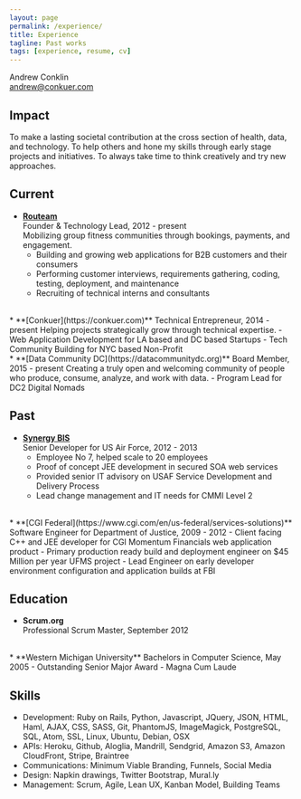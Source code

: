 ```yaml
---
layout: page
permalink: /experience/
title: Experience
tagline: Past works
tags: [experience, resume, cv]
---
```

Andrew Conklin  
[andrew@conkuer.com](mailto:andrew@conkuer.com)  

Impact
---------

To make a lasting societal contribution at the cross section of health, data, and technology.  To help others and hone my skills through early stage projects and initiatives.  To always take time to think creatively and try new approaches.

Current
---------

*   **[Routeam](https://routeam.com)**  
    Founder & Technology Lead, 2012 - present  
    Mobilizing group fitness communities through bookings, payments, and engagement.
    - Building and growing web applications for B2B customers and their consumers
    - Performing customer interviews, requirements gathering, coding, testing, deployment, and maintenance
    - Recruiting of technical interns and consultants  
<br>
*   **[Conkuer](https://conkuer.com)**  
    Technical Entrepreneur, 2014 - present  
    Helping projects strategically grow through technical expertise.
    -   Web Application Development for LA based and DC based Startups
    -   Tech Community Building for NYC based Non-Profit  
<br>
*   **[Data Community DC](https://datacommunitydc.org)**  
    Board Member, 2015 - present  
    Creating a truly open and welcoming community of people who produce, consume, analyze, and work with data.
    -   Program Lead for DC2 Digital Nomads
<br>

Past
---------

*   **[Synergy BIS](https://synergybis.com)**  
    Senior Developer for US Air Force, 2012 - 2013  
    -   Employee No 7, helped scale to 20 employees  
    -   Proof of concept JEE development in secured SOA web services  
    -   Provided senior IT advisory on USAF Service Development and Delivery Process  
    -   Lead change management and IT needs for CMMI Level 2  
<br>
*   **[CGI Federal](https://www.cgi.com/en/us-federal/services-solutions)**  
    Software Engineer for Department of Justice, 2009 - 2012  
    -   Client facing C++ and JEE developer for CGI Momentum Financials web application product  
    -   Primary production ready build and deployment engineer on $45 Million per year UFMS project  
    -   Lead Engineer on early developer environment configuration and application builds at FBI

Education
---------

*   **Scrum.org**  
    Professional Scrum Master, September 2012  
<br>
*   **Western Michigan University**  
    Bachelors in Computer Science, May 2005  
    - Outstanding Senior Major Award  
    - Magna Cum Laude

Skills
------

*   Development: Ruby on Rails, Python, Javascript, JQuery, JSON, HTML, Haml, AJAX, CSS, SASS, Git, PhantomJS, ImageMagick, PostgreSQL, SQL, Atom, SSL, Linux, Ubuntu, Debian, OSX  
*   APIs: Heroku, Github, Aloglia, Mandrill, Sendgrid, Amazon S3, Amazon CloudFront, Stripe, Braintree  
*   Communications: Minimum Viable Branding, Funnels, Social Media  
*   Design: Napkin drawings, Twitter Bootstrap, Mural.ly  
*   Management: Scrum, Agile, Lean UX, Kanban Model, Building Teams  

